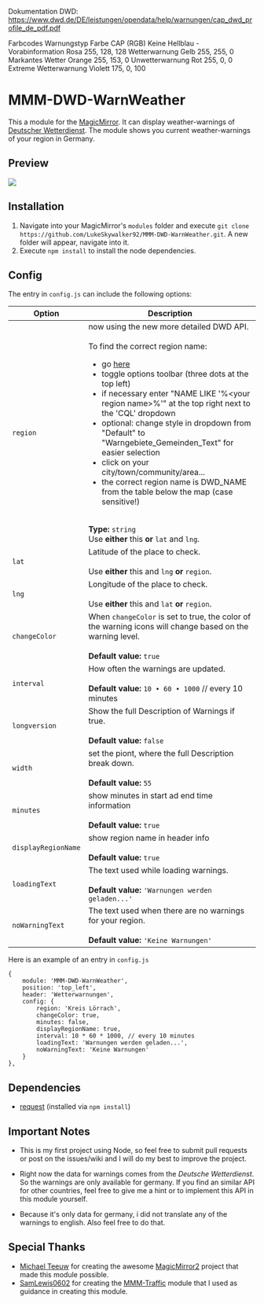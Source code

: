 Dokumentation DWD: https://www.dwd.de/DE/leistungen/opendata/help/warnungen/cap_dwd_profile_de_pdf.pdf

Farbcodes
Warnungstyp 		Farbe 		CAP (RGB)
Keine 			Hellblau	-
Vorabinformation 	Rosa		255, 128, 128
Wetterwarnung 		Gelb		255, 255, 0
Markantes Wetter 	Orange		255, 153, 0
Unwetterwarnung 	Rot		255, 0, 0
Extreme Wetterwarnung 	Violett		175, 0, 100


MMM-DWD-WarnWeather
===================
This a module for the [MagicMirror](https://github.com/MichMich/MagicMirror). It can display weather-warnings of [Deutscher Wetterdienst](http://www.dwd.de/DE/Home/home_node.html). The module shows you current weather-warnings of your region in Germany.

## Preview

![](https://github.com/LukeSkywalker92/MMM-DWD-WarnWeather/blob/master/screenshot.png?raw=true)

## Installation
1. Navigate into your MagicMirror's `modules` folder and execute `git clone https://github.com/LukeSkywalker92/MMM-DWD-WarnWeather.git`. A new folder will appear, navigate into it.
2. Execute `npm install` to install the node dependencies.



## Config
The entry in `config.js` can include the following options:

|Option|Description|
|---|---|
|`region`|now using the new more detailed DWD API.<br><br>To find the correct region name:<br><ul><li>go [here](https://maps.dwd.de/geoserver/dwd/wms?service=WMS&version=1.1.0&request=GetMap&layers=dwd:Warngebiete_Gemeinden&styles=&bbox=5.876914,47.270362,15.037507,55.044381&width=1024&height=868&srs=EPSG:4326&format=application/openlayers#)</li><li>toggle options toolbar (three dots at the top left)</li><li>if necessary enter "NAME LIKE '%&lt;your region name&gt;%'" at the top right next to the 'CQL' dropdown</li><li>optional: change style in dropdown from "Default" to "Warngebiete_Gemeinden_Text" for easier selection</li><li>click on your city/town/community/area...</li><li>the correct region name is DWD_NAME from the table below the map (case sensitive!)</li></ul><br>**Type:** `string`<br>Use **either** this **or** `lat` and `lng`.|
|`lat`|Latitude of the place to check.<br><br>Use **either** this and `lng` **or** `region`.|
|`lng`|Longitude of the place to check.<br><br>Use **either** this and `lat` **or** `region`.|
|`changeColor`|When `changeColor` is set to true, the color of the warning icons will change based on the warning level. <br><br>**Default value:** `true`|
|`interval`|How often the warnings are updated.<br><br>**Default value:** `10 • 60 • 1000` // every 10 minutes|
|`longversion`|Show the full Description of Warnings if true.<br><br>**Default value:** `false`|
|`width`|set the piont, where the full Description break down.<br><br>**Default value:** `55`|
|`minutes`|show minutes in start ad end time information<br><br>**Default value:** `true`|
|`displayRegionName`|show region name in header info<br><br>**Default value:** `true`|
|`loadingText`|The text used while loading warnings.<br><br>**Default value:** `'Warnungen werden geladen...'`|
|`noWarningText`|The text used when there are no warnings for your region.<br><br>**Default value:** `'Keine Warnungen'`|


Here is an example of an entry in `config.js`
```
{
	module: 'MMM-DWD-WarnWeather',
	position: 'top_left',
	header: 'Wetterwarnungen',
	config: {
		region: 'Kreis Lörrach',
		changeColor: true,
		minutes: false,
		displayRegionName: true,
		interval: 10 * 60 * 1000, // every 10 minutes
		loadingText: 'Warnungen werden geladen...',
		noWarningText: 'Keine Warnungen'
	}
},
```

## Dependencies
- [request](https://www.npmjs.com/package/request) (installed via `npm install`)

## Important Notes
- This is my first project using Node, so feel free to submit pull requests or post on the issues/wiki and I will do my best to improve the project.
- Right now the data for warnings comes from the *Deutsche Wetterdienst*. So the warnings are only available for germany. If you find an similar API for other countries, feel free to give me a hint or to implement this API in this module yourself.

- Because it's only data for germany, i did not translate any of the warnings to english. Also feel free to do that.

## Special Thanks
- [Michael Teeuw](https://github.com/MichMich) for creating the awesome [MagicMirror2](https://github.com/MichMich/MagicMirror/tree/develop) project that made this module possible.
- [SamLewis0602](https://github.com/SamLewis0602) for creating the [MMM-Traffic](https://github.com/SamLewis0602/MMM-Traffic) module that I used as guidance in creating this module.
